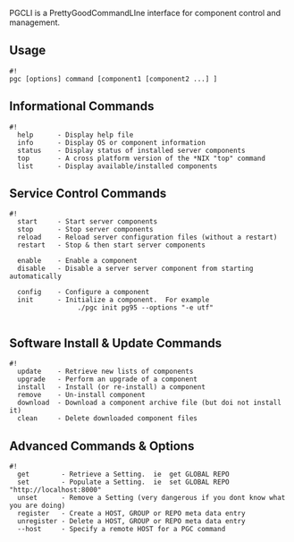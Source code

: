 PGCLI is a PrettyGoodCommandLIne interface for component control and management.  

## Usage ##
```
#!
pgc [options] command [component1 [component2 ...] ]
```

## Informational Commands ##
```
#!
  help      - Display help file
  info      - Display OS or component information
  status    - Display status of installed server components
  top       - A cross platform version of the *NIX "top" command 
  list      - Display available/installed components 

```

## Service Control Commands ##
```
#!
  start     - Start server components
  stop      - Stop server components
  reload    - Reload server configuration files (without a restart)
  restart   - Stop & then start server components

  enable    - Enable a component
  disable   - Disable a server server component from starting automatically

  config    - Configure a component
  init      - Initialize a component.  For example
                 ./pgc init pg95 --options "-e utf"


```

## Software Install & Update Commands ##
```
#!
  update    - Retrieve new lists of components
  upgrade   - Perform an upgrade of a component
  install   - Install (or re-install) a component  
  remove    - Un-install component   
  download  - Download a component archive file (but doi not install it)
  clean     - Delete downloaded component files
```

## Advanced Commands & Options ##
```
#!
  get        - Retrieve a Setting.  ie  get GLOBAL REPO
  set        - Populate a Setting.  ie  set GLOBAL REPO "http://localhost:8000"
  unset      - Remove a Setting (very dangerous if you dont know what you are doing) 
  register   - Create a HOST, GROUP or REPO meta data entry
  unregister - Delete a HOST, GROUP or REPO meta data entry
  --host     - Specify a remote HOST for a PGC command
```

